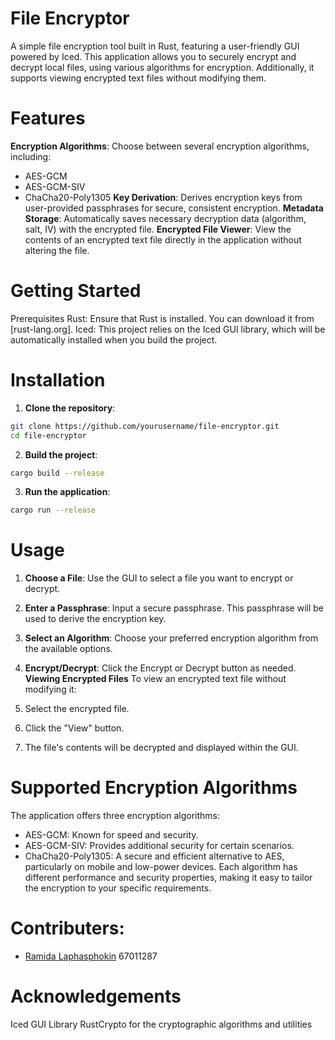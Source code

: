 # File Encryptor
A simple file encryption tool built in Rust, featuring a user-friendly GUI powered by Iced. This application allows you to securely encrypt and decrypt local files, using various algorithms for encryption. Additionally, it supports viewing encrypted text files without modifying them.

# Features
**Encryption Algorithms**: Choose between several encryption algorithms, including:
- AES-GCM
- AES-GCM-SIV
- ChaCha20-Poly1305
**Key Derivation**: Derives encryption keys from user-provided passphrases for secure, consistent encryption.
**Metadata Storage**: Automatically saves necessary decryption data (algorithm, salt, IV) with the encrypted file.
**Encrypted File Viewer**: View the contents of an encrypted text file directly in the application without altering the file.

# Getting Started
Prerequisites
Rust: Ensure that Rust is installed. You can download it from [rust-lang.org].
Iced: This project relies on the Iced GUI library, which will be automatically installed when you build the project.
# Installation
1. **Clone the repository**:

```bash
git clone https://github.com/yourusername/file-encryptor.git
cd file-encryptor
```
2. **Build the project**:

```bash
cargo build --release
```
3. **Run the application**:

```bash
cargo run --release
```
# Usage
1. **Choose a File**: Use the GUI to select a file you want to encrypt or decrypt.
2. **Enter a Passphrase**: Input a secure passphrase. This passphrase will be used to derive the encryption key.
3. **Select an Algorithm**: Choose your preferred encryption algorithm from the available options.
4. **Encrypt/Decrypt**: Click the Encrypt or Decrypt button as needed.
**Viewing Encrypted Files**
To view an encrypted text file without modifying it:

1. Select the encrypted file.
2. Click the "View" button.
3. The file's contents will be decrypted and displayed within the GUI.
# Supported Encryption Algorithms
The application offers three encryption algorithms:

- AES-GCM: Known for speed and security.
- AES-GCM-SIV: Provides additional security for certain scenarios.
- ChaCha20-Poly1305: A secure and efficient alternative to AES, particularly on mobile and low-power devices.
Each algorithm has different performance and security properties, making it easy to tailor the encryption to your specific requirements.

# Contributers:
- [Ramida Laphasphokin](https://github.com/RaphOwO) 67011287

# Acknowledgements
Iced GUI Library
RustCrypto for the cryptographic algorithms and utilities
